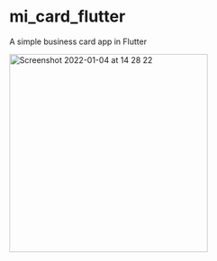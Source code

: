# mi_card_flutter
A simple business card app in Flutter


<img width="352" alt="Screenshot 2022-01-04 at 14 28 22" src="https://user-images.githubusercontent.com/17130544/148066181-70036e41-d46b-40bd-9893-aaed15edf24a.png">
